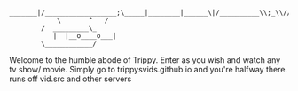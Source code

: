     _______|/__________________;\_____|________|______\|/__________\\;_\\//___\|/____________
			    \       ^   /
       		/  _________\_
 			   |  |__o____o___|
       		\____________/
 Welcome to the humble abode of Trippy. Enter as you wish and watch any tv show/ movie.
          Simply go to trippysvids.github.io and you're halfway there.
                     runs off vid.src and other servers


